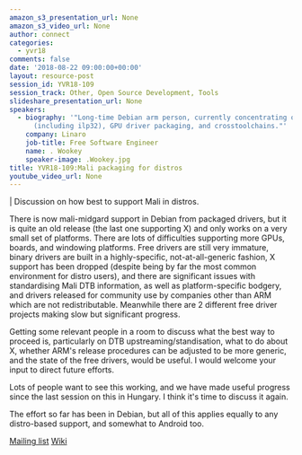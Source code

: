 ```yaml
---
amazon_s3_presentation_url: None
amazon_s3_video_url: None
author: connect
categories:
  - yvr18
comments: false
date: '2018-08-22 09:00:00+00:00'
layout: resource-post
session_id: YVR18-109
session_track: Other, Open Source Development, Tools
slideshare_presentation_url: None
speakers:
  - biography: '"Long-time Debian arm person, currently concentrating on the arm64 port
      (including ilp32), GPU driver packaging, and crosstoolchains."'
    company: Linaro
    job-title: Free Software Engineer
    name: . Wookey
    speaker-image: .Wookey.jpg
title: YVR18-109:Mali packaging for distros
youtube_video_url: None
---
```

|
  Discussion on how best to support Mali in distros.

  There is now mali-midgard support in Debian from packaged drivers, but it is quite an old release (the last one supporting X) and only works on a very small set of platforms. There are lots of difficulties supporting more GPUs, boards, and windowing platforms. Free drivers are still very immature, binary drivers are built in a highly-specific, not-at-all-generic fashion, X support has been dropped (despite being by far the most common environment for distro users), and there are significant issues with standardising Mali DTB information, as well as platform-specific bodgery, and drivers released for community use by companies other than ARM which are not redistributable. Meanwhile there are 2 different free driver projects making slow but significant progress.

  Getting some relevant people in a room to discuss what the best way to proceed is, particularly on DTB upstreaming/standisation,  what to do about X, whether ARM's release procedures can be adjusted to be more generic, and the state of the free drivers, would be useful. I would welcome your input to direct future efforts.

  Lots of people want to see this working, and we have made useful progress since the last session on this in Hungary. I think it's time to discuss it again.

  The effort so far has been in Debian, but all of this applies equally to any distro-based support, and somewhat to Android too.

  [Mailing list](https://alioth-lists.debian.net/cgi-bin/mailman/listinfo/pkg-mali-devel)
  [Wiki](https://wiki.debian.org/MaliGraphics)
